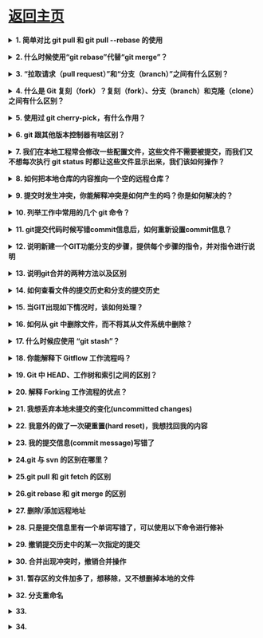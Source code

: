 # [返回主页](https://github.com/yisainan/web-interview/blob/master/README.md)

<b><details><summary>1. 简单对比 git pull 和 git pull --rebase 的使用</summary></b>

参考答案：

git pull = git fetch + git merge
git pull --rebase = git fetch + git rebase

解析：现在来看看[git merge 和 git rebase 的区别](https://www.cnblogs.com/kevingrace/p/5896706.html)

[参与互动](https://github.com/yisainan/web-interview/issues/997)

</details>

<b><details><summary>2. 什么时候使用“git rebase”代替“git merge”？</summary></b>

参考答案：你自己开发分支一直在做，然后你想把主线的修改合到你的分支上，做一次集成，这种情况就用rebase比较好，把你的提交都放在主线修改的头上

1. rebase会把你当前分支的commit放到公共分支的最后，所以叫做变基。就如同你从公共分支又重新拉出来这个分支一样。
2. merge会把公共分支和你当前的commit合并在一起，形成一个新的commit提交。

[参与互动](https://github.com/yisainan/web-interview/issues/998)

</details>

<b><details><summary>3. “拉取请求（pull request）”和“分支（branch）”之间有什么区别？</summary></b>

参考答案：

* 分支（branch） 是代码的一个独立版本。

* 拉取请求（pull request） 是当有人用仓库，建立了自己的分支，做了些修改并合并到该分支（把自己修改应用到别人的代码仓库）。

[参与互动](https://github.com/yisainan/web-interview/issues/999)

</details>

<b><details><summary>4. 什么是 Git 复刻（fork）？复刻（fork）、分支（branch）和克隆（clone）之间有什么区别？</summary></b>

参考答案：

* 复刻（fork） 是对存储仓库（repository）进行的远程的、服务器端的拷贝，从源头上就有所区别。复刻实际上不是 Git 的范畴。它更像是个政治/社会概念。

* 克隆（clone） 不是复刻，克隆是个对某个远程仓库的本地拷贝。克隆时，实际上是拷贝整个源存储仓库，包括所有历史记录和分支。

* 分支（branch） 是一种机制，用于处理单一存储仓库中的变更，并最终目的是用于与其他部分代码合并。

[参与互动](https://github.com/yisainan/web-interview/issues/1000)

</details>

<b><details><summary>5. 使用过 git cherry-pick，有什么作用？</summary></b>

参考答案：

命令 git cherry-pick 通常用于把特定提交从存储仓库的一个分支引入到其他分支中。常见的用途是从维护的分支到开发分支进行向前或回滚提交。
这与其他操作（例如：合并（merge）、变基（rebase））形成鲜明对比，后者通常是把许多提交应用到其他分支中。

```

git cherry-pick <commit-hash>
```

[参与互动](https://github.com/yisainan/web-interview/issues/1001)

</details>

<b><details><summary>6. git 跟其他版本控制器有啥区别？</summary></b>

参考答案：

Git比svn快，而且更加的流畅。

Git在本地就可以使用，可以随便保存各种历史记录，不用担心污染服务器。

Git在branch和branch之间切换非常简单。

Git没有被lock不能commit 的情况。

[参与互动](https://github.com/yisainan/web-interview/issues/1002)

</details>

<b><details><summary>7. 我们在本地工程常会修改一些配置文件，这些文件不需要被提交，而我们又不想每次执行 git status 时都让这些文件显示出来，我们该如何操作？</summary></b>

参考答案：在 Git 工作区的跟目录下创建一个特殊的. gitignore 文件，然后把忽略的文件名编辑进去，Git 就会自动忽略这些文件。

[参与互动](https://github.com/yisainan/web-interview/issues/1003)

</details>

<b><details><summary>8. 如何把本地仓库的内容推向一个空的远程仓库？</summary></b>

参考答案：

git init //生成. git 文件
git remote add origin 远程仓库地址 // 将本地和远程厂库关联起来
git add . 
git commit -m '提交信息'
git push origin master // 将本地代码推送到库上

[参与互动](https://github.com/yisainan/web-interview/issues/1004)

</details>

<b><details><summary>9. 提交时发生冲突，你能解释冲突是如何产生的吗？你是如何解决的？</summary></b>

参考答案：

#### 1. 冲突是如何产生的

我们都知道，Git 的实现途径是 1 棵树。比如有一个节点树(point1), 

* 我们基于 point1 进行开发，开发出了结点 point2；
* 我们基于 point1 进行开发，开发出了结点 point3；

  如果我们在 point2 和 point3 内操作了同一类元素，那么势必会导致冲突的存在。
  主要的思想如下图 1 所示:

point1. js

```js
function test() {
    console.log(a);
    var a = 1;
}
```

人物甲 更新了版本 2
代码: poin2. js

```js
function test() {
    console.log(a);
    var a = 2;
}
```

人物乙 更新了版本 3
代码: poin3. js

```js
function test() {
    console.log(a);
    var a = 3;
}
```

场景如下，甲乙都是根据 point. js 文件进行了开发。甲开发出了版本 2，并且提交了代码；乙开发出了版本 3，也需要提交了代码，此时将会报错存在冲突。

为什么呢？因为甲开发完了版本，提交了版本之后，此时远端的代码已经是版本 2 点代码了，而乙是基于版本 1 进行的开发出了版本 3。所以，乙想要提交代码，势必要将自己的代码更新为版本 2 的代码，然后再进行提交，如果存在冲突则解决冲突后提交

#### 2. 冲突是如何解决的

上面已经详细的说明了冲突时如何产生的，那么又该如何解决冲突呢?

解决冲突通常使用如下的步骤即可:

* 情况 1 无冲突

先拉取远端的代码，更新本地代码。然后提交自己的更新代码即可。

* 情况 2 有冲突

拉取远端代码。存在冲突，会报错。
此时我们需要将本地代码暂存起来 stash；
更新本地代码，将本地代码版本更新和远端的代码一致即可；
将暂存的代码合并到更新后的代码后，有冲突解决冲突(需要手动进行解决冲突)；
提交解决冲突后的代码。

[参与互动](https://github.com/yisainan/web-interview/issues/1005)

</details>

<b><details><summary>10. 列举工作中常用的几个 git 命令？</summary></b>

参考答案：

```
git init                     // 新建 git 代码库
git add                      // 添加指定文件到暂存区
git rm                       // 删除工作区文件，并且将这次删除放入暂存区
git commit -m [message]      // 提交暂存区到仓库区
git branch                   // 列出所有分支
git checkout -b [branch]     // 新建一个分支，并切换到该分支
git status                   // 显示有变更的文件
```
详细资料可以参考：
[《常用 Git 命令清单》](http://www.ruanyifeng.com/blog/2015/12/git-cheat-sheet.html)

[参与互动](https://github.com/yisainan/web-interview/issues/1006)

</details>

<b><details><summary>11. git提交代码时候写错commit信息后，如何重新设置commit信息？</summary></b>

参考答案：可以通过git commit --amend 来对本次commit进行修改。

[参与互动](https://github.com/yisainan/web-interview/issues/1007)

</details>

<b><details><summary>12. 说明新建一个GIT功能分支的步骤，提供每个步骤的指令，并对指令进行说明</summary></b>

参考答案：

git branch name     创建名字为name的branch

git checkout xxx_dev    切换到名字为xxx_dev的分支

git pull    从远程分支拉取代码到本地分支

git checkout -b main_furture_xxx    创建并切换到main_furture_xxx

git push origin main_furture_xxx    执行推送的操作，完成本地分支向远程分支的同步

[参与互动](https://github.com/yisainan/web-interview/issues/1008)

</details>

<b><details><summary>13. 说明git合并的两种方法以及区别</summary></b>

参考答案：

git代码合并有两种：git Merge 和 git ReBase

Git Merge：这种合并方式是将两个分支的历史合并到一起，现在的分支不会被更改，它会比对双方不同的文件缓存下来，生成一个commit，去push。

Git ReBase：这种合并方法通常被称为“衍合”。他是提交修改历史，比对双方的commit，然后找出不同的去缓存，然后去push，修改commit历史。

[参与互动](https://github.com/yisainan/web-interview/issues/1009)

</details>

<b><details><summary>14. 如何查看文件的提交历史和分支的提交历史</summary></b>

参考答案：

使用git log查看文件提交历史

git log filename

使用git log查看分支提交历史

git log branch file

[参与互动](https://github.com/yisainan/web-interview/issues/1010)

</details>

<b><details><summary>15. 当GIT出现如下情况时，该如何处理？</summary></b>

## your-branch-is-ahead-of-origin-master-by-3-commits

参考答案：

Git commit

Git pull

Git push

[参与互动](https://github.com/yisainan/web-interview/issues/1011)

</details>

<b><details><summary>16. 如何从 git 中删除文件，而不将其从文件系统中删除？</summary></b>

参考答案：

如果你在 git add 过程中误操作，你最终会添加不想提交的文件。但是，git rm 则会把你的文件从你暂存区（索引）和文件系统（工作树）中删除，这可能不是你想要的。

换成 git reset 操作：

```

git reset filename          # or
echo filename >> .gitingore # add it to .gitignore to avoid re-adding it
```

上面意思是， `git reset <paths>` 是 `git add <paths>` 的逆操作

[参与互动](https://github.com/yisainan/web-interview/issues/1011)

</details>

<b><details><summary>17. 什么时候应使用 “git stash”？</summary></b>

参考答案：

git stash 命令把你未提交的修改（已暂存（staged）和未暂存的（unstaged））保存以供后续使用，以后就可以从工作副本中进行还原。

[参与互动](https://github.com/yisainan/web-interview/issues/1011)

</details>

<b><details><summary>18. 你能解释下 Gitflow 工作流程吗？</summary></b>

参考答案：

Gitflow 工作流程使用两个并行的、长期运行的分支来记录项目的历史记录，分别是 master 和 develop 分支。

* Master，随时准备发布线上版本的分支，其所有内容都是经过全面测试和核准的（生产就绪）。

Hotfix，维护（maintenance）或修复（hotfix）分支是用于给快速给生产版本修复打补丁的。修复（hotfix）分支很像发布（release）分支和功能（feature）分支，除非它们是基于 master 而不是 develop 分支。

* Develop，是合并所有功能（feature）分支，并执行所有测试的分支。只有当所有内容都经过彻底检查和修复后，才能合并到 master 分支。

Feature，每个功能都应留在自己的分支中开发，可以推送到 develop 分支作为功能（feature）分支的父分支。

[参与互动](https://github.com/yisainan/web-interview/issues/1011)

</details>

<b><details><summary>19. Git 中 HEAD、工作树和索引之间的区别？</summary></b>

参考答案：

* 该工作树/工作目录/工作空间是你看到和编辑的（源）文件的目录树。
* 该索引/中转区（staging area）是个在 /. git/index，单一的、庞大的二进制文件，该文件列出了当前分支中所有文件的 SHA1 检验和、时间戳和文件名，它不是个带有文件副本的目录。
* HEAD是当前检出分支的最后一次提交的引用/指针。

[参与互动](https://github.com/yisainan/web-interview/issues/1011)

</details>

<b><details><summary>20. 解释 Forking 工作流程的优点？</summary></b>

参考答案：

* Forking 工作流程 与其他流行的 Git 工作流程有着根本的区别。它不是用单个服务端仓库充当“中央”代码库，而是为每个开发者提供自己的服务端仓库。Forking 工作流程最常用于公共开源项目中。

* Forking 工作流程的主要优点是可以汇集提交贡献，又无需每个开发者提交到一个中央仓库中，从而实现干净的项目历史记录。开发者可以推送（push）代码到自己的服务端仓库，而只有项目维护人员才能直接推送（push）代码到官方仓库中。

* 当开发者准备发布本地提交时，他们的提交会推送到自己的公共仓库中，而不是官方仓库。然后他们向主仓库提交请求拉取（pull request），这会告知项目维护人员有可以集成的更新。

[参与互动](https://github.com/yisainan/web-interview/issues/1011)

</details>

<b><details><summary>21. 我想丢弃本地未提交的变化(uncommitted changes)</summary></b>

参考答案：

> git reset --hard HEAD^

</details>

<b><details><summary>22. 我意外的做了一次硬重置(hard reset)，我想找回我的内容</summary></b>

参考答案：

如果你意外的做了 git reset --hard, 你通常能找回你的提交(commit), 因为Git对每件事都会有日志，且都会保存几天。

> (main)$ git reflog

你将会看到一个你过去提交(commit)的列表, 和一个重置的提交。 选择你想要回到的提交(commit)的SHA，再重置一次:

> (main)$ git reset --hard SHA1234

这样就完成了。

</details>

<b><details><summary>23. 我的提交信息(commit message)写错了</summary></b>

参考答案：如果你的提交信息(commit message)写错了且这次提交(commit)还没有推(push), 你可以通过下面的方法来修改提交信息(commit message):

> git commit --amend --only -m 'fix: 新的提交信息'

</details>

<b><details><summary>24.git 与 svn 的区别在哪里？</summary></b>

参考答案：

| Git | SVN | 
| --- | --- |
| 1. Git是一个分布式的版本控制工具 | 	1. SVN 是集中版本控制工具 | 
| 2.它属于第3代版本控制工具 | 	2.它属于第2代版本控制工具 | 
| 3.客户端可以在其本地系统上克隆整个存储库 | 	3.版本历史记录存储在服务器端存储库中 | 
| 4.即使离线也可以提交 | 	4.只允许在线提交 | 
| 5.Push/pull 操作更快 | 	5.Push/pull 操作较慢 | 
| 6.工程可以用 commit 自动共享 | 	6.没有任何东西自动共享 | 

</details>

<b><details><summary>25.git pull 和 git fetch 的区别 </summary></b>

参考答案：

   ```
   git fetch 只是将远程仓库的变化下载下来，并没有和本地分支合并。

   git pull 会将远程仓库的变化下载下来，并和当前分支合并。
   ```
   [《详解 git pull 和 git fetch 的区别》](https://blog.csdn.net/weixin_41975655/article/details/82887273)

</details>

<b><details><summary>26.git rebase 和 git merge 的区别</summary></b>

参考答案：

   ```
   git merge 和 git rebase 都是用于分支合并，关键在 commit 记录的处理上不同。

   git merge 会新建一个新的 commit 对象，然后两个分支以前的 commit 记录都指向这个新 commit 记录。这种方法会
   保留之前每个分支的 commit 历史。

   git rebase 会先找到两个分支的第一个共同的 commit 祖先记录，然后将提取当前分支这之后的所有 commit 记录，然后
   将这个 commit 记录添加到目标分支的最新提交后面。经过这个合并后，两个分支合并后的 commit 记录就变为了线性的记
   录了。
   ```
   [《git rebase 和 git merge 的区别》](https://www.jianshu.com/p/f23f72251abc)
   [《git merge 与 git rebase 的区别》](https://blog.csdn.net/liuxiaoheng1992/article/details/79108233)

</details>

<b><details><summary>27. 删除/添加远程地址</summary></b>

参考答案：

```
删除远程地址
git remote rm origin

添加远程地址
git remote add origin git@github.com:qiilee/vue3.git
```

</details>

<b><details><summary>28. 只是提交信息里有一个单词写错了，可以使用以下命令进行修补</summary></b>

git commit --amend -m “xxx”

</details>

<b><details><summary>29. 撤销提交历史中的某一次指定的提交</summary></b>

git revert 711bb0b

</details>

<b><details><summary>30. 合并出现冲突时，撤销合并操作</summary></b>

git merge --abort

</details>

<b><details><summary>31. 暂存区的文件加多了，想移除，又不想删掉本地的文件</summary></b>

git rm --cached src/test.md

</details>

<b><details><summary>32. 分支重命名</summary></b>

git br -m [old_br] [new_br]

</details>

<b><details><summary>33. </summary></b>

</details>

<b><details><summary>34. </summary></b>

</details>
